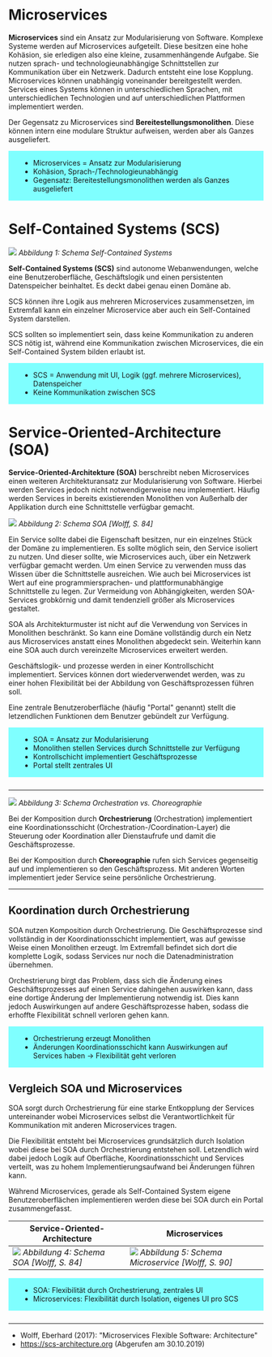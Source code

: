 # Microservices

**Microservices** sind ein Ansatz zur Modularisierung von Software. Komplexe Systeme werden auf Microservices aufgeteilt. Diese besitzen eine hohe Kohäsion, sie erledigen also eine kleine, zusammenhängende Aufgabe. Sie nutzen sprach- und technologieunabhängige Schnittstellen zur Kommunikation über ein Netzwerk. Dadurch entsteht eine lose Kopplung. Microservices können unabhängig voneinander bereitgestellt werden. Services eines Systems können in unterschiedlichen Sprachen, mit unterschiedlichen Technologien und auf unterschiedlichen Plattformen implementiert werden.

Der Gegensatz zu Microservices sind **Bereitestellungsmonolithen**. Diese können intern eine modulare Struktur aufweisen, werden aber als Ganzes ausgeliefert.

<div style="background: #7FFFFF; padding: 1px 25px; margin-bottom: 25px;">

- Microservices = Ansatz zur Modularisierung
- Kohäsion, Sprach-/Technologieunabhängig
- Gegensatz: Bereitestellungsmonolithen werden als Ganzes ausgeliefert

</div>

# Self-Contained Systems (SCS)

![](images/own/scs_schema.png)
*Abbildung 1: Schema Self-Contained Systems*

**Self-Contained Systems (SCS)** sind autonome Webanwendungen, welche eine Benutzeroberfläche, Geschäftslogik und einen persistenten Datenspeicher beinhaltet. Es deckt dabei genau einen Domäne ab.

SCS können ihre Logik aus mehreren Microservices zusammensetzen, im Extremfall kann ein einzelner Microservice aber auch ein Self-Contained System darstellen.

SCS sollten so implementiert sein, dass keine Kommunikation zu anderen SCS nötig ist, während eine Kommunikation zwischen Microservices, die ein Self-Contained System bilden erlaubt ist.

<div style="background: #7FFFFF; padding: 1px 25px; margin-bottom: 25px;">

- SCS = Anwendung mit UI, Logik (ggf. mehrere Microservices), Datenspeicher
- Keine Kommunikation zwischen SCS

</div>

# Service-Oriented-Architecture (SOA)

**Service-Oriented-Architekture (SOA)** berschreibt neben Microservices einen weiteren Architekturansatz zur Modularisierung von Software. Hierbei werden Services jedoch nicht notwendigerweise neu implementiert. Häufig werden Services in bereits existierenden Monolithen von Außerhalb der Applikation durch eine Schnittstelle verfügbar gemacht.

![](images/wolff/s84_soa_stack.png)
*Abbildung 2: Schema SOA [Wolff, S. 84]*

Ein Service sollte dabei die Eigenschaft besitzen, nur ein einzelnes Stück der Domäne zu implementieren. Es sollte möglich sein, den Service isoliert zu nutzen. Und dieser sollte, wie Microservices auch, über ein Netzwerk verfügbar gemacht werden. Um einen Service zu verwenden muss das Wissen über die Schnittstelle ausreichen. Wie auch bei Microservices ist Wert auf eine programmiersprachen- und plattformunabhängige Schnittstelle zu legen. Zur Vermeidung von Abhängigkeiten, werden SOA-Services grobkörnig und damit tendenziell größer als Microservices gestaltet.

SOA als Architekturmuster ist nicht auf die Verwendung von Services in Monolithen beschränkt. So kann eine Domäne vollständig durch ein Netz aus Microservices anstatt eines Monolithen abgedeckt sein. Weiterhin kann eine SOA auch durch vereinzelte Microservices erweitert werden.

Geschäftslogik- und prozesse werden in einer Kontrollschicht implementiert. Services können dort wiederverwendet werden, was zu einer hohen Flexibilität bei der Abbildung von Geschäftsprozessen führen soll.

Eine zentrale Benutzeroberfläche (häufig "Portal" genannt) stellt die letzendlichen Funktionen dem Benutzer gebündelt zur Verfügung.

<div style="background: #7FFFFF; padding: 1px 25px; margin-bottom: 25px;">

- SOA = Ansatz zur Modularisierung
- Monolithen stellen Services durch Schnittstelle zur Verfügung
- Kontrollschicht implementiert Geschäftsprozesse
- Portal stellt zentrales UI

</div>

---

![](images/own/orchestration_choreography.png)
*Abbildung 3: Schema Orchestration vs. Choreographie*

Bei der Komposition durch **Orchestrierung** (Orchestration) implementiert eine Koordinationsschicht (Orchestration-/Coordination-Layer) die Steuerung oder Koordination aller Dienstaufrufe und damit die Geschäftsprozesse.

Bei der Komposition durch **Choreographie** rufen sich Services gegenseitig auf und implementieren so den Geschäftsprozess. Mit anderen Worten implementiert jeder Service seine persönliche Orchestrierung.

---

## Koordination durch Orchestrierung

SOA nutzen Komposition durch Orchestrierung. Die Geschäftsprozesse sind vollständig in der Koordinationsschicht implementiert, was auf gewisse Weise einen Monolithen erzeugt. Im Extremfall befindet sich dort die komplette Logik, sodass Services nur noch die Datenadministration übernehmen.

Orchestrierung birgt das Problem, dass sich die Änderung eines Geschäftsprozesses auf einen Service dahingehen auswirken kann, dass eine dortige Änderung der Implementierung notwendig ist. Dies kann jedoch Auswirkungen auf andere Geschäftsprozesse haben, sodass die erhoffte Flexibilität schnell verloren gehen kann.

<div style="background: #7FFFFF; padding: 1px 25px; margin-bottom: 25px;">

- Orchestrierung erzeugt Monolithen
- Änderungen Koordinationsschicht kann Auswirkungen auf Services haben → Flexibilität geht verloren

</div>

## Vergleich SOA und Microservices

SOA sorgt durch Orchestrierung für eine starke Entkopplung der Services untereinander wobei Microservices selbst die Verantwortlichkeit für Kommunikation mit anderen Microservices tragen.

Die Flexibilität entsteht bei Microservices grundsätzlich durch Isolation wobei diese bei SOA durch Orchestrierung entstehen soll. Letzendlich wird dabei jedoch Logik auf Oberfläche, Koordinationsschicht und Services verteilt, was zu hohem Implementierungsaufwand bei Änderungen führen kann.

Während Microservices, gerade als Self-Contained System eigene Benutzeroberflächen implementieren werden diese bei SOA durch ein Portal zusammengefasst.

Service-Oriented-Architecture | Microservices
--- | ---
![](images/wolff/s84_soa_stack.png) *Abbildung 4: Schema SOA [Wolff, S. 84]* | ![](images/wolff/s90_ms_stack.png) *Abbildung 5: Schema Microservice [Wolff, S. 90]*

<div style="background: #7FFFFF; padding: 1px 25px; margin-bottom: 25px;">

- SOA: Flexibilität durch Orchestrierung, zentrales UI
- Microservices: Flexibilität durch Isolation, eigenes UI pro SCS

</div>

---

- Wolff, Eberhard (2017): "Microservices Flexible Software: Architecture"
- https://scs-architecture.org (Abgerufen am 30.10.2019)
